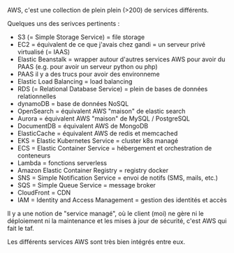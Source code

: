 AWS, c'est une collection de plein plein (>200) de services différents.

Quelques uns des serivces pertinents :

- S3 (= Simple Storage Service) = file storage
- EC2 = équivalent de ce que j'avais chez gandi = un serveur privé virtualisé (= IAAS)
- Elastic Beanstalk = wrapper autour d'autres services AWS pour avoir du PAAS (e.g. pour avoir un serveur python ou php)
- PAAS il y a des trucs pour avoir des environneme
- Elastic Load Balancing = load balancing
- RDS (= Relational Database Service) = plein de bases de données relationnelles
- dynamoDB = base de données NoSQL
- OpenSearch = équivalent AWS "maison" de elastic search
- Aurora = équivalent AWS "maison" de MySQL / PostgreSQL
- DocumentDB = équivalent AWS de MongoDB
- ElasticCache = équivalent AWS de redis et memcached
- EKS = Elastic Kubernetes Service = cluster k8s managé
- ECS = Elastic Container Service = hébergement et orchestration de conteneurs
- Lambda = fonctions serverless
- Amazon Elastic Container Registry = registry docker
- SNS = Simple Notification Service = envoi de notifs (SMS, mails, etc.)
- SQS = Simple Queue Service = message broker
- CloudFront = CDN
- IAM = Identity and Access Management = gestion des identités et accès

Il y a une notion de "service managé", où le client (moi) ne gère ni le déploiement ni la maintenance et les mises à jour de sécurité, c'est AWS qui fait le taf.

Les différents services AWS sont très bien intégrés entre eux.

